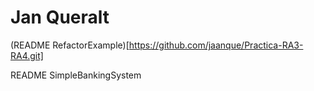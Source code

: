 # Jan Queralt

(README RefactorExample)[https://github.com/jaanque/Practica-RA3-RA4.git]

README SimpleBankingSystem